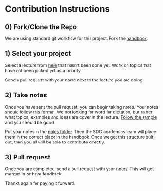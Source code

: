 # Contribution Instructions

## 0) Fork/Clone the Repo

We are using standard git workflow for this project. Fork the [handbook](https://github.com/suncoast-devs/handbook).

## 1) Select your project

Select a lecture from [here](https://github.com/suncoast-devs/handbook/blob/master/meta/lecture-notes-project/lectures-to-do.md) that hasn't been done yet. Work on topics that have not been picked yet as a priority.

Send a pull request with your name next to the lecture you are doing.

## 2) Take notes

Once you have sent the pull request, you can begin taking notes. Your notes should follow [this format](https://github.com/suncoast-devs/handbook/blob/master/meta/lecture-notes-project/sample-lecture-notes.md). We not looking for word for dictation, but rather what topics, examples and ideas are cover in the lecture. [Follow the sample](https://github.com/suncoast-devs/handbook/blob/master/meta/lecture-notes-project/sample-lecture-notes.md) and you should be good.

Put your notes in the [notes folder](https://github.com/suncoast-devs/handbook/tree/master/meta/lecture-notes-project/notes). Then the SDG academics team will place them in the correct place in the handbook. Once we get this structure bult out, then you all will be able to contribute directly.

## 3) Pull request

Once you are completed. send a pull request with your notes. This will get merged in or have feedback.

Thanks again for paying it forward.
